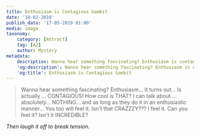 ```yaml
---
title: Enthusiasm is Contagious Gambit
date: '10-02-2019'
publish_date: '17-05-2019 01:00'
media: image
taxonomy:
    category: [Attract]
    tag: [A2]
    author: Mystery
metadata:
    description: Wanna hear something fascinating? Enthusiasm is contagious!
    'og:description': Wanna hear something fascinating? Enthusiasm is contagious!
    'og:title': Enthusiasm is Contagious Gambit
---
```


> Wanna hear something fascinating? Enthusiasm... It turns out... Is actually ... CONTAGIOUS! How cool is THAT? I can talk about ... absolutely... NOTHING... and as long as they do it in an enthusiastic manner... You too will feel it. Isn't that CRAZZZY??? I feel it. Can you feel it? Isn't it INCREDIBLE?

_Then laugh it off to break tension._